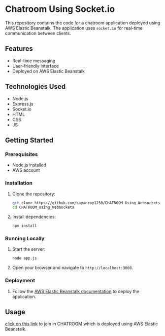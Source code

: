 # Chatroom Using Socket.io

This repository contains the code for a chatroom application deployed using AWS Elastic Beanstalk. The application uses `socket.io` for real-time communication between clients.

## Features

- Real-time messaging
- User-friendly interface
- Deployed on AWS Elastic Beanstalk

## Technologies Used

- Node.js
- Express.js
- Socket.io
- HTML
- CSS
- JS
  
## Getting Started

### Prerequisites

- Node.js installed
- AWS account

### Installation

1. Clone the repository:
    ```bash
    git clone https://github.com/sayanroy1230/CHATROOM_Using_Websockets.git
    cd CHATROOM_Using_Websockets
    ```
2. Install dependencies:
    ```bash
    npm install
    ```

### Running Locally

1. Start the server:
    ```bash
    node app.js
    ```
2. Open your browser and navigate to `http://localhost:3000`.

### Deployment

1. Follow the [AWS Elastic Beanstalk documentation](https://docs.aws.amazon.com/elasticbeanstalk/latest/dg/Welcome.html) to deploy the application.

## Usage

[click on this link](http://chatroom-env.eba-k2ny8d3f.ap-south-1.elasticbeanstalk.com/) to join in CHATROOM which is deployed using AWS Elastic Beanstalk.




